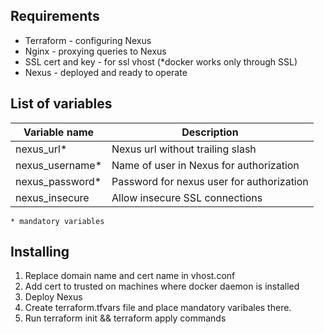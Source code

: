 
## Requirements
- Terraform - configuring Nexus
- Nginx - proxying queries to Nexus
- SSL cert and key - for ssl vhost (*docker works only through SSL)
- Nexus - deployed and ready to operate

## List of variables
Variable name | Description                  
--------| --------                      
nexus_url*  | Nexus url without trailing slash         
nexus_username*  | Name of user in Nexus for authorization
nexus_password*  | Password for nexus user for authorization
nexus_insecure   | Allow insecure SSL connections 

``* mandatory variables``
## Installing
1. Replace domain name and cert name in vhost.conf
2. Add cert to trusted on machines where docker daemon is installed
3. Deploy Nexus
4. Create terraform.tfvars file and place mandatory varibales there.
5. Run terraform init && terraform apply commands